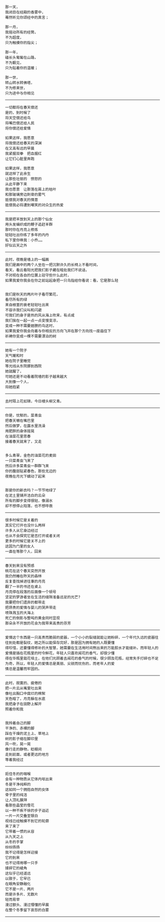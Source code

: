 ```
那一天， 
我闭目在经殿的香雾中， 
蓦然听见你颂经中的真言； 

那一月， 
我摇动所有的经筒， 
不为超度， 
只为触摸你的指尖； 

那一年， 
磕长头匍匐在山路， 
不为觐见， 
只为贴着你的温暖； 

那一世， 
转山转水转佛塔， 
不为修来世， 
只为途中与你相见
```
**************************
```
一切都将在春天偿还
是的，到时候了
将天空偿还给鸟
将嘴巴偿还给人民
将你偿还给爱情

如果这样，我愿意
将我偿还给春天的深渊
在又高有远的早晨
我紧握双拳　把血握红
让它们心脏里奔跑

如果这样，我愿意
就这样了此余生
让那些壮丽的　愤怒的　
从此平静下来
我也愿意　让那落在肩上的枯叶
和那玻璃旁边刺骨的雾气
抵偿我对春天的情意
抵偿我必将遭到嘲笑的对众生的热爱
```
*****************************
```
我是把羊放到天上的那个仙女
用头发编织成的鞭子追赶羊群
那时你在月亮上修炼
轻轻吐出你练了多年的内丹
私下里你唤我：小乔……
好似云天之外
```
***********************
```
此时，夜晚是墙上的一幅画
我们是画中的两个人坐在一把沉默许久的长椅上不看时间，
看天，看云看阳光把我们影子藏在暗处我们不说话，
不对视在各自的位置上驻守些什么此时，
如果我爱你我会在你之前站起身把一只鸟指给你看说：看，它是那么轻


我们是秋天的两片叶子看尽繁花，
看尽所有的绿
来自根茎的衰老轻轻吐出来
不容许我们尖叫和闪避
可我们的身子是热的风从海上吹来，有点咸
我们挨在一起一点一点变慢变凉，
变成一种不需要翅膀的鸟这时，
如果我爱你我会向着与你相反的方向飞并在那个方向找一座庙住下
祈祷你变成一棵不需要漂泊的树
```
*************************
```
她有一个院子
天气暖和时
她在院子里睡觉
等光线从东院挪到西院
她就醒了，
可她还是不动看着院墙的影子越来越大
大到像一个人，
将她抱紧
```
*********************
```
去时陌上花如锦，今日楼头柳又青。
```
*****************************
```
你是，忧郁的，菜青虫
把春天嚼在嘴巴里
然后做梦，在露水里洗澡
用肥胖的身体摇晃
在油菜花里思春
接着春天就来了，又走


多么青翠，金色的油菜花的麦田
一只菜青虫飞来了
然后许多菜青虫一群群飞来
你的腹部贴紧春色，那些无边的
夜晚在月光下蠕动了起来


那是你的新衣吗？一节节地绿了
在泥土里铺开洁白的云朵
所有的脚步变得很轻，像溺水
却不想停止陷落，也不想呼救
```
*****************
```
很多时候它是关着的
其实它打开也没什么两样
许多人从它身边经过
也从不会探究它是否打开或者关闭
更多的时候它是关不上的
这因为门里的女人
一直在等那个人，回来
```
**************************
```
春天到来没有预感
桃花在这个春天突然开放
我仍然睡在昨天的森林
反复查找掉进往事的月亮
翻了一半的书还在桌上
月亮停在段落的后面像一个顿号
坚定的梦游者坐在生活的缝隙准备远足的光芒?
我要把你们遗弃的都带走
把昂贵的爱情与婴儿的哭声带走
喷珠溅玉的大海上
死亡的倒影与整吨的黄金同时显现
那朵永不开放的花会为我带来高贵的芬芳
```
************************
```
爱情这个东西是一只高贵而脆弱的瓷器，一个小小的裂缝就能让她粉碎，一个年代久远的瓷器往往到处都是裂纹，她之所以能保存完好，那是因为拥有她的人既要懂
得珍惜，还要懂得修补的大智慧，她需要在生活用时间熬出来的万能胶水才能缝补。而年轻人的爱情是插在花瓶里的时令鲜花，年轻人只喜欢闻花的香气，却很少懂
得在华瓶里栽花培土，在他们光顾着去闻花的香气的时候，很少顾及花瓶，经常失手打碎也不足为奇，所以，年轻人的爱情总是美丽、尖锐而忧伤的，而老年人的爱
情总是温馨而牢固的。
```
********************
```
此时，寂寞的、疲倦的
把一片云从嘴里吐出来
像吐出胸口中腐烂的棉絮
天色暗了，月亮躲在水底
我把身子在田野上解开
照着你和我


我拎着自己的脚
干净的、赤裸的脚
踩在干燥的泥土上、草地上
树的影子缩在脚印里
风一吹，晃一晃
像行走的静物，眨眼间
走到前面，或者更远的地方
等着我经过
```
****************
```
扼住冬的的咽喉
会有一种物质从它体内呕出来
冬是干净纯粹的
这如同一个拥抱自然的女体
骨子里的纯洁
让人顶礼膜拜
看那些晶莹的雪花
以一种不疾不徐的步子迫近
一片一片交叠至银白
视线已经触摸不到它的轮廓
来了来了
它带着一惯的从容
从九天之上
从冬的手掌
纷纷扬扬
我不记得是怎样迎接
它的到来
也不记得用哪一只手
揉碎它的棱角
这似乎已经遥远
以致于，它早已
在眼角安静融化
它不是一片、两片
而是许多片、无数片
轻而易举
漫过额头、漫过懵懂的早晨
在整个冬季留下哀怨的白雾
```
********************
